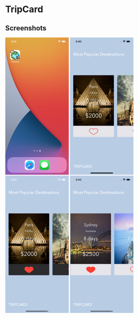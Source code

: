 # TripCard
## Screenshots
<img src="https://github.com/NikitaChampion/HSE-FCS-SE-iOS/blob/main/TripCard/Documentation/screen0.png" width="200"> <img src="https://github.com/NikitaChampion/HSE-FCS-SE-iOS/blob/main/TripCard/Documentation/screen1.png" width="200"> <img src="https://github.com/NikitaChampion/HSE-FCS-SE-iOS/blob/main/TripCard/Documentation/screen2.png" width="200"> <img src="https://github.com/NikitaChampion/HSE-FCS-SE-iOS/blob/main/TripCard/Documentation/screen3.png" width="200">
